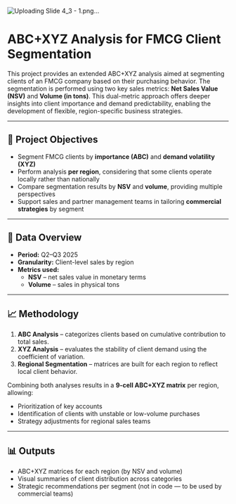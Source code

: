 
![Uploading Slide 4_3 - 1.png…]()

# ABC+XYZ Analysis for FMCG Client Segmentation

This project provides an extended ABC+XYZ analysis aimed at segmenting clients of an FMCG company based on their purchasing behavior. The segmentation is performed using two key sales metrics: **Net Sales Value (NSV)** and **Volume (in tons)**. This dual-metric approach offers deeper insights into client importance and demand predictability, enabling the development of flexible, region-specific business strategies.

---

## 🧩 Project Objectives

- Segment FMCG clients by **importance (ABC)** and **demand volatility (XYZ)**
- Perform analysis **per region**, considering that some clients operate locally rather than nationally
- Compare segmentation results by **NSV** and **volume**, providing multiple perspectives
- Support sales and partner management teams in tailoring **commercial strategies** by segment

---

## 📅 Data Overview

- **Period:** Q2–Q3 2025
- **Granularity:** Client-level sales by region
- **Metrics used:**
  - **NSV** – net sales value in monetary terms
  - **Volume** – sales in physical tons

---

## 📈 Methodology

1. **ABC Analysis** – categorizes clients based on cumulative contribution to total sales.
2. **XYZ Analysis** – evaluates the stability of client demand using the coefficient of variation.
3. **Regional Segmentation** – matrices are built for each region to reflect local client behavior.

Combining both analyses results in a **9-cell ABC+XYZ matrix** per region, allowing:
- Prioritization of key accounts
- Identification of clients with unstable or low-volume purchases
- Strategy adjustments for regional sales teams

---

## 📊 Outputs

- ABC+XYZ matrices for each region (by NSV and volume)
- Visual summaries of client distribution across categories
- Strategic recommendations per segment (not in code — to be used by commercial teams)
